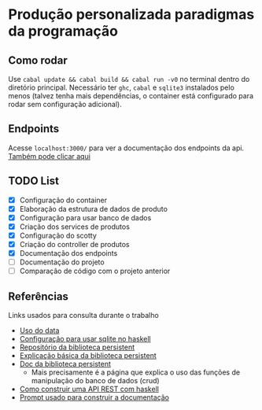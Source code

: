 # Produção personalizada paradigmas da programação

## Como rodar

Use ```cabal update && cabal build && cabal run -v0``` no terminal dentro do diretório principal.
Necessário ter ```ghc```, ```cabal``` e ```sqlite3``` instalados pelo menos (talvez tenha mais dependências, o container está configurado para rodar sem configuração adicional).

## Endpoints
Acesse ```localhost:3000/``` para ver a documentação dos endpoints da api. [Também pode clicar aqui](/doc/README.md)

## **TODO List**

- [x] Configuração do container
- [x] Elaboração da estrutura de dados de produto
- [x] Configuração para usar banco de dados
- [x] Criação dos services de produtos
- [x] Configuração do scotty
- [x] Criação do controller de produtos
- [x] Documentação dos endpoints
- [ ] Documentação do projeto
- [ ] Comparação de código com o projeto anterior

## Referências

Links usados para consulta durante o trabalho

- [Uso do data](https://chatgpt.com/share/671059ec-9c38-8010-8414-3a3928d7f8c4)
- [Configuração para usar sqlite no haskell](https://chatgpt.com/share/671301c5-a4f8-8010-b399-d6274a152f85)
- [Repositório da biblioteca persistent](https://github.com/yesodweb/persistent)
- [Explicação básica da biblioteca persistent](https://www.yesodweb.com/book/persistent)
- [Doc da biblioteca persistent](https://hackage.haskell.org/package/persistent-2.14.6.3/docs/Database-Persist-Class.html)
  - Mais precisamente é a página que explica o uso das funções de manipulação do banco de dados (crud)
- [Como construir uma API REST com haskell](https://dev.to/fabianveal/building-a-rest-api-with-haskell-2d54)
- [Prompt usado para construir a documentação](https://chatgpt.com/share/67181495-139c-8010-9ed1-b9be3bad79f9)
